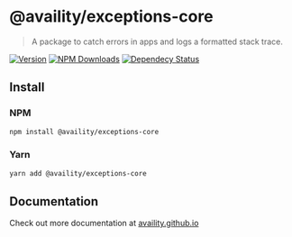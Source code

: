 # @availity/exceptions-core

> A package to catch errors in apps and logs a formatted stack trace.

[![Version](https://img.shields.io/npm/v/@availity/exceptions-core.svg?style=for-the-badge)](https://www.npmjs.com/package/@availity/exceptions-core)
[![NPM Downloads](https://img.shields.io/npm/dt/@availity/exceptions-core.svg?style=for-the-badge)](https://www.npmjs.com/package/@availity/exceptions-core)
[![Dependecy Status](https://img.shields.io/librariesio/release/npm/@availity/exceptions-core?style=for-the-badge)](https://github.com/Availity/sdk-js/blob/master/packages/exceptions-core/package.json)

## Install

### NPM

```bash
npm install @availity/exceptions-core
```

### Yarn

```bash
yarn add @availity/exceptions-core
```

## Documentation

Check out more documentation at [availity.github.io](https://availity.github.io/sdk-js/resources/exceptions)

